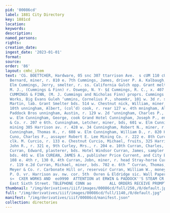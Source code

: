 ```yaml
---
pid: '00086cd'
label: 1881 City Directory
key: 1881cd
location: 
keywords: 
description: 
named_persons: 
rights: 
creation_date: 
ingest_date: '2023-01-01'
format: 
source: 
order: '86'
layout: cmhc_item
text: 'CG. BOETTCHER, Hardware, 05 snc 307 ttarrison Ave.  s cUM 110 cUR     Cummings,
  Bernard, miner, r. 810 e. 7th Cummings, James, driver P. A. Kalbaugh, r. 332 w.
  Elm Cummings, Jerry, smelter, r. ss. California Gulch opp. Grant melter xe Cummings,
  M. J., (Cummings & Finn) r. Oswego, N. Y- $£ Cummings, R. C., x. 407 Harrison av
  CUMMINGS & FINN, (M. J. Cummings and Nicholas Finn) proprs. Cummings & Finn’s Smelting
  Works, Big Evans Guleh ‘ummins, Cornelius P., shoemkr, 101 w. 3d r. same ‘ummins,
  Martin, lab. Grant Smelter bds. 514 w. Chestnut nick, William, miner, r. 213 e.
  10th unningham, Albert, (col’d) cook, r. rear 127 w. 4th mningham, Alfred, lab.
  Paddock Bros unningham, Austin, r. 129 w. 2d ‘unningham, Charles P., miner, r. 603
  w. Elm Cunningham, George, cook Grand Hotel Cunningham, Joseph P., engineer Wells
  & Co. r. 207 e 6th. Cunningham, Letcher, miner, bds, 601 w. Elm Cunningham, P. J.,
  mining 305 Harrison av. r. 428 w. 34 Cunningham, Robert N., miner, r. 603 w. Elm
  Cunningham, Thomas H., r. 608 w. Elm Cunningham, William D., r. 820 Harrison av
  Cuno, Charles F., assayer Robert E. Lee Mining Co. r. 222 e. 8th Curcio, John B.,
  clk. M. Curcio, r. 133 e. Chestnut Curcio, Michael, fruits, 325 Harrison av Curley,
  John R., r. 321 e, 9th Curley, Mrs., r. 204 e. 10th Curran, Charles, r. 180 ©. 4th
  Curran, Edward, plasterer, bds. Hotel Windsor Curran, James, sampler Grant Smelter
  bds. 401 w. Elm CUREAN, JAMES A., publisher Price Current, and City Bill Poster
  108 e. 4th r, 130 0, 4th Curran, Jobn, miner, r. head Stray-horse Curran, John,
  r. 119 e.2d Curran, Michael, miner, bds. 702 e. 6th ” Curran, Thomas, lab. A. R.
  Meyer & Co. r. Carbonate Hill or, reservoir Curran, William W., money order clk.
  P. O. vr. Harrison av. nw. cor. 5th  Ovren & Eldridge sic. Wall Paper, °° "Fons
  s«  CXER WORKS AND  eo9990  ATTENTION at ERWIN & PADDOCK''S STEAM CR: BAKERY, 300
  East Sixth Street. TBLEPHONE CONN ao        ALL ORDERS RECEIVE PROMPT '
thumbnail: "/img/derivatives/iiif/images/00086cd/full/250,/0/default.jpg"
full: "/img/derivatives/iiif/images/00086cd/full/1140,/0/default.jpg"
manifest: "/img/derivatives/iiif/00086cd/manifest.json"
collection: directories
---
```

